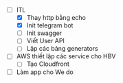 - [ ] ITL
	- [x] Thay http bằng echo 
	- [x] Init telegram bot
	- [ ] Init swagger
	- [ ] Viết User API
	- [ ] Lập các bảng generators
- [ ] AWS thiết lập các service cho HBV
	- [ ] Tạo Cloudfront
- [ ] Làm app cho We do